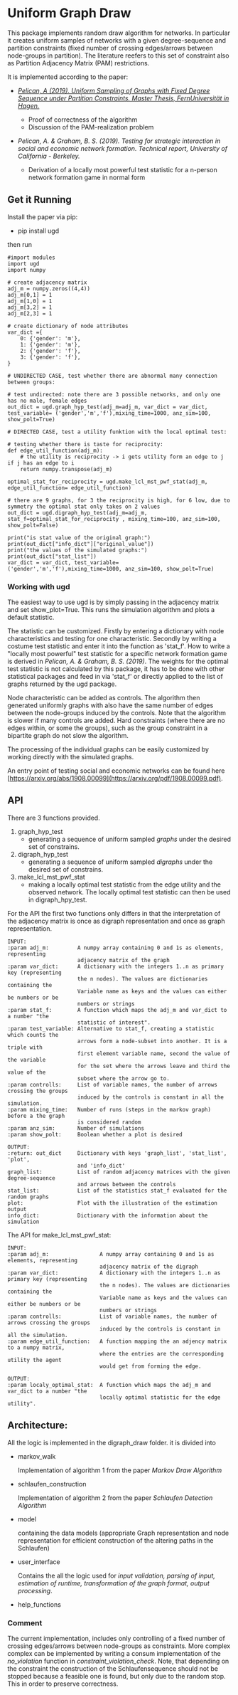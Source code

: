 # Uniform Graph Draw


This package implements random draw algorithm for networks. In particular it creates uniform samples of networks with a
given degree-sequence and partition constraints (fixed number of crossing edges/arrows between node-groups in partition).
The literature reefers to this set of constraint also as Partition Adjacency Matrix (PAM) restrictions. 

It is implemented according to the paper:

- [*Pelican, A (2019). Uniform Sampling of Graphs with Fixed Degree Sequence under Partition Constraints. Master Thesis, FernUniversität in Hagen.*](https://www.fernuni-hagen.de/MATHEMATIK/DMO/pubs/Master_Andrin_Pelican.pdf) 
    - Proof of correctness of the algorithm
    - Discussion of the PAM-realization problem
    
- *Pelican, A. & Graham, B. S. (2019). Testing for strategic interaction in social and economic network formation. Technical report, University of California - Berkeley.*
    - Derivation of a locally most powerful test statistic for a n-person network formation game in normal form


## Get it Running 

Install the paper via pip:

- pip install ugd
 
then run
    
    #import modules
    import ugd
    import numpy
    
    # create adjacency matrix
    adj_m = numpy.zeros((4,4))
    adj_m[0,1] = 1
    adj_m[1,0] = 1
    adj_m[3,2] = 1
    adj_m[2,3] = 1
    
    # create dictionary of node attributes
    var_dict ={
        0: {'gender': 'm'},
        1: {'gender': 'm'},
        2: {'gender': 'f'},
        3: {'gender': 'f'},
    }
    
    # UNDIRECTED CASE, test whether there are abnormal many connection between groups:
    
    # test undirected: note there are 3 possible networks, and only one has no male, female edges
    out_dict = ugd.graph_hyp_test(adj_m=adj_m, var_dict = var_dict, test_variable= ('gender','m','f'),mixing_time=1000, anz_sim=100, show_polt=True)
    
    # DIRECTED CASE, test a utility funktion with the local optimal test:
    
    # testing whether there is taste for reciprocity:
    def edge_util_function(adj_m):
        # the utility is reciprocity -> i gets utility form an edge to j if j has an edge to i
        return numpy.transpose(adj_m)
    
    optimal_stat_for_reciprocity = ugd.make_lcl_mst_pwf_stat(adj_m, edge_util_function= edge_util_function)
    
    # there are 9 graphs, for 3 the reciprocity is high, for 6 low, due to symmetry the optimal stat only takes on 2 values
    out_dict = ugd.digraph_hyp_test(adj_m=adj_m, stat_f=optimal_stat_for_reciprocity , mixing_time=100, anz_sim=100, show_polt=False)
    
    print("is stat value of the original graph:")
    print(out_dict["info_dict"]["original_value"])
    print("the values of the simulated graphs:")
    print(out_dict["stat_list"])
    var_dict = var_dict, test_variable= ('gender','m','f'),mixing_time=1000, anz_sim=100, show_polt=True)

### Working with ugd

The easiest way to use ugd is by simply passing in the adjacency matrix and set show_plot=True. This runs the simulation
algorithm and plots a default statistic. 

The statistic can be customized. Firstly by entering a dictionary with node characteristics and testing for one characteristic.
Secondly by writing a costume test statistic and enter it into the function as 'stat_f'. How to write a "locally most powerful"
test statistic for a specific network formation game is derived in *Pelican, A. & Graham, B. S. (2019)*. The weights for the optimal
test statistic is not calculated by this package, it has to be done with other statistical packages and
feed in via 'stat_f' or directly applied to the list of graphs returned by the ugd package.

Node characteristic can be added as controls. The algorithm then generated uniformly graphs with also have the same number
of edges between the node-groups induced by the controls. Note that the algorithm is slower if many controls are added. 
Hard constraints (where there are no edges within, or some the groups), such as the group constraint in a bipartite graph 
do not slow the algorithm.

The processing of the individual graphs can be easily customized by working directly with the simulated graphs.

An entry point of testing social and economic networks can be found here [https://arxiv.org/abs/1908.00099](https://arxiv.org/pdf/1908.00099.pdf).

## API

There are 3 functions provided.

1) graph_hyp_test
    - generating a sequence of uniform sampled *graphs* under the desired set of constrains.
2) digraph_hyp_test
    - generating a sequence of uniform sampled *digraphs* under the desired set of constrains.
3) make_lcl_mst_pwf_stat
    - making a locally optimal test statistic from the edge utility and the observed network.
      The locally optimal test statistic can then be used in digraph_hpy_test.

For the API the first two functions only differs in that the interpretation of the adjacency matrix is once 
as digraph representation and once as graph representation.


    
    INPUT:
    :param adj_m:         A numpy array containing 0 and 1s as elements, representing
                          adjacency matrix of the graph
    :param var_dict:      A dictionary with the integers 1..n as primary key (representing
                          the n nodes). The values are dictionaries containing the 
                          Variable name as keys and the values can either be numbers or be
                          numbers or strings
    :param stat_f:        A function which maps the adj_m and var_dict to a number "the
                          statistic of interest".
    :param test_variable: Alternative to stat_f, creating a statistic which counts the
                          arrows form a node-subset into another. It is a triple with 
                          first element variable name, second the value of the variable 
                          for the set where the arrows leave and third the value of the 
                          subset where the arrow go to.
    :param controlls:     List of variable names, the number of arrows crossing the groups
                          induced by the controls is constant in all the simulation.
    :param mixing_time:   Number of runs (steps in the markov graph) before a the graph
                          is considered random
    :param anz_sim:       Number of simulations
    :param show_polt:     Boolean whether a plot is desired

    OUTPUT:
    :return: out_dict     Dictionary with keys 'graph_list', 'stat_list', 'plot',
                          and 'info_dict'
    graph_list:           List of random adjacency matrices with the given degree-sequence
                          and arrows between the controls
    stat_list:            List of the statistics stat_f evaluated for the random graphs
    plot:                 Plot with the illustration of the estimation output
    info_dict:            Dictionary with the information about the simulation
    

The API for make_lcl_mst_pwf_stat:

   
    INPUT:
    :param adj_m:                A numpy array containing 0 and 1s as elements, representing
                                 adjacency matrix of the digraph
    :param var_dict:             A dictionary with the integers 1..n as primary key (representing
                                 the n nodes). The values are dictionaries containing the 
                                 Variable name as keys and the values can either be numbers or be
                                 numbers or strings
    :param controlls:            List of variable names, the number of arrows crossing the groups
                                 induced by the controls is constant in all the simulation.
    :param edge_util_function:   A function mapping the an adjency matrix to a numpy matrix, 
                                 where the entries are the corresponding utility the agent 
                                 would get from forming the edge. 

    OUTPUT:
    :param localy_optimal_stat:  A function which maps the adj_m and var_dict to a number "the
                                 locally optimal statistic for the edge utility".

## Architecture:


All the logic is implemented in the digraph_draw folder. it is divided into

*  markov_walk

     Implementation of algorithm 1 from the paper *Markov Draw Algorithm*

* schlaufen_construction
       
     Implementation of algorithm 2 from the paper *Schlaufen Detection Algorithm*    

*  model
 
    containing the data models (appropriate Graph representation  and node representation for 
    efficient construction of the altering paths in the Schlaufen)
  
* user_interface

    Contains the all the logic used for *input validation, parsing of input, estimation of runtime, 
    transformation of the graph format, output processing*.
    
*  help_functions

### Comment

The current implementation, includes only controlling of a fixed number of crossing edges/arrows between node-groups as 
constraints. More complex complex can be implemented by writing a consum implementation of the *no_violation* function 
in *constraint_violation_check*. Note, that depending on the constraint the construction of the Schlaufensequence should
 not be stopped because a feasible one is found, but only due to the random stop. This in order to preserve correctness.